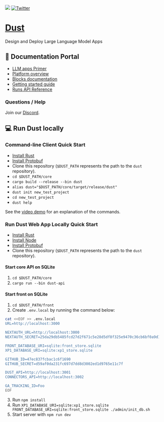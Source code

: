 [![](https://dcbadge.vercel.app/api/server/8NJR3zQU5X?compact=true&style=flat)](https://discord.gg/8NJR3zQU5X) [![Twitter](https://img.shields.io/twitter/url.svg?label=Follow%20%40dust4ai&style=social&url=https%3A%2F%2Ftwitter.com-dust4ai)](https://twitter.com/dust4ai)

# [Dust](https://dust.tt)

Design and Deploy Large Language Model Apps

## :book: Documentation Portal

- [LLM apps Primer](https://docs.dust.tt/introduction)
- [Platform overview](https://docs.dust.tt/overview)
- [Blocks documentation](https://docs.dust.tt/core-blocks)
- [Getting started guide](https://docs.dust.tt/quickstart)
- [Runs API Reference](https://docs.dust.tt/runs)

### Questions / Help

Join our [Discord](https://discord.gg/8NJR3zQU5X).

## :computer: Run Dust locally

### Command-line Client Quick Start

- [Install Rust](https://www.rust-lang.org/tools/install)
- [Install Protobuf](https://grpc.io/docs/protoc-installation/)
- Clone this repository (`$DUST_PATH` represents the path to the `dust` repository).
- `cd $DUST_PATH/core`
- `cargo build --release --bin dust`
- `alias dust="$DUST_PATH/core/target/release/dust"`
- `dust init new_test_project`
- `cd new_test_project`
- `dust help`

See the [video demo](https://demo.dust.tt) for an explanation of the commands.

### Run Dust Web App Locally Quick Start

- [Install Rust](https://www.rust-lang.org/tools/install)
- [Install Node](https://nodejs.org/en/download/)
- [Install Protobuf](https://grpc.io/docs/protoc-installation/)
- Clone this repository (`$DUST_PATH` represents the path to the `dust` repository).

#### Start core API on SQLite

1. `cd $DUST_PATH/core`
2. `cargo run --bin dust-api`

#### Start front on SQLite

1. `cd $DUST_PATH/front`
2. Create `.env.local` by running the command below:

```sh
cat <<EOF >> .env.local
URL=http://localhost:3000

NEXTAUTH_URL=http://localhost:3000
NEXTAUTH_SECRET=25da29db5485fcd27d2f671c5e28d5df8f325e9470c36cb6bf0a9d19c662255a

FRONT_DATABASE_URI=sqlite:front_store.sqlite
XP1_DATABASE_URI=sqlite:xp1_store.sqlite

GITHUB_ID=47ec837fcbac1c6f1690
GITHUB_SECRET=d59af0da231fc697d7dd8d3002ed1d9765e11c7f

DUST_API=http://localhost:3001
CONNECTORS_API=http://localhost:3002

GA_TRACKING_ID=Foo
EOF
```

3. Run `npm install`
4. Run `XP1_DATABASE_URI=sqlite:xp1_store.sqlite FRONT_DATABASE_URI=sqlite:front_store.sqlite ./admin/init_db.sh`
5. Start server with `npm run dev`
